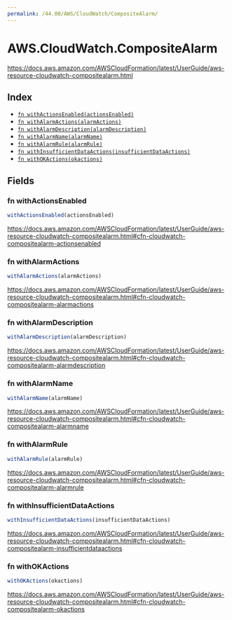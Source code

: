 ```yaml
---
permalink: /44.00/AWS/CloudWatch/CompositeAlarm/
---
```


# AWS.CloudWatch.CompositeAlarm

https://docs.aws.amazon.com/AWSCloudFormation/latest/UserGuide/aws-resource-cloudwatch-compositealarm.html

## Index

* [`fn withActionsEnabled(actionsEnabled)`](#fn-withactionsenabled)
* [`fn withAlarmActions(alarmActions)`](#fn-withalarmactions)
* [`fn withAlarmDescription(alarmDescription)`](#fn-withalarmdescription)
* [`fn withAlarmName(alarmName)`](#fn-withalarmname)
* [`fn withAlarmRule(alarmRule)`](#fn-withalarmrule)
* [`fn withInsufficientDataActions(insufficientDataActions)`](#fn-withinsufficientdataactions)
* [`fn withOKActions(okactions)`](#fn-withokactions)

## Fields

### fn withActionsEnabled

```ts
withActionsEnabled(actionsEnabled)
```

https://docs.aws.amazon.com/AWSCloudFormation/latest/UserGuide/aws-resource-cloudwatch-compositealarm.html#cfn-cloudwatch-compositealarm-actionsenabled

### fn withAlarmActions

```ts
withAlarmActions(alarmActions)
```

https://docs.aws.amazon.com/AWSCloudFormation/latest/UserGuide/aws-resource-cloudwatch-compositealarm.html#cfn-cloudwatch-compositealarm-alarmactions

### fn withAlarmDescription

```ts
withAlarmDescription(alarmDescription)
```

https://docs.aws.amazon.com/AWSCloudFormation/latest/UserGuide/aws-resource-cloudwatch-compositealarm.html#cfn-cloudwatch-compositealarm-alarmdescription

### fn withAlarmName

```ts
withAlarmName(alarmName)
```

https://docs.aws.amazon.com/AWSCloudFormation/latest/UserGuide/aws-resource-cloudwatch-compositealarm.html#cfn-cloudwatch-compositealarm-alarmname

### fn withAlarmRule

```ts
withAlarmRule(alarmRule)
```

https://docs.aws.amazon.com/AWSCloudFormation/latest/UserGuide/aws-resource-cloudwatch-compositealarm.html#cfn-cloudwatch-compositealarm-alarmrule

### fn withInsufficientDataActions

```ts
withInsufficientDataActions(insufficientDataActions)
```

https://docs.aws.amazon.com/AWSCloudFormation/latest/UserGuide/aws-resource-cloudwatch-compositealarm.html#cfn-cloudwatch-compositealarm-insufficientdataactions

### fn withOKActions

```ts
withOKActions(okactions)
```

https://docs.aws.amazon.com/AWSCloudFormation/latest/UserGuide/aws-resource-cloudwatch-compositealarm.html#cfn-cloudwatch-compositealarm-okactions